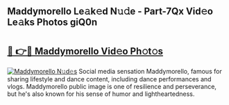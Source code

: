 ## Maddymorello Le𝚊k𝚎d N𝚞𝚍e - Part-7Qx Vid𝚎o Le𝚊ks Photos giQ0n

# <h2><a href="http://fbe8j41.evod.top/?m=Maddymorello">🔗 👉🔴 Maddymorello Vid𝚎o Ph𝚘t𝚘s</a></h2>

[![Maddymorello N𝚞d𝚎s](https://i.imgur.com/8V9OHl7.gif)](http://fbe8j41.evod.top/?m=Maddymorello)
Social media sensation Maddymorello, famous for sharing lifestyle and dance content, including dance performances and vlogs. Maddymorello public image is one of resilience and perseverance, but he's also known for his sense of humor and lightheartedness. 
